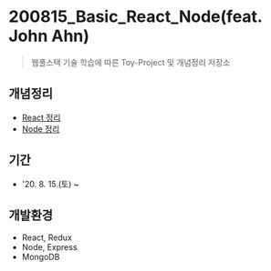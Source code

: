# 200815_Basic_React_Node(feat. John Ahn)
> 웹풀스택 기술 학습에 따른 Toy-Project 및 개념정리 저장소

## 개념정리
* [React 정리](https://www.notion.so/React-e15a0bffc5f546eca7c878c09c69a442)
* [Node 정리](https://www.notion.so/Node-b0f88f7a7d3e44479c6c9f6f57c6b5a1)

## 기간
* '20. 8. 15.(토) ~ 

## 개발환경
* React, Redux
* Node, Express
* MongoDB
